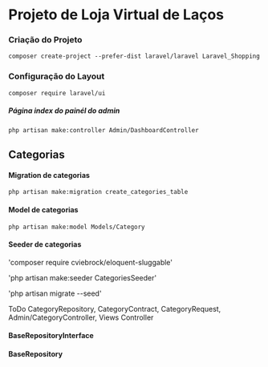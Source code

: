 # Projeto de Loja Virtual de Laços

### **Criação do Projeto**

`composer create-project --prefer-dist laravel/laravel Laravel_Shopping`

### **Configuração do Layout**

`composer require laravel/ui`

##### **Página index do painél do admin**

`php artisan make:controller Admin/DashboardController`

## Categorias

#### Migration de categorias

`php artisan make:migration create_categories_table`

#### Model de categorias

`php artisan make:model Models/Category`

#### Seeder de categorias

'composer require cviebrock/eloquent-sluggable'

'php artisan make:seeder CategoriesSeeder'

'php artisan migrate --seed'

ToDo CategoryRepository, CategoryContract, CategoryRequest, Admin/CategoryController, Views Controller

#### BaseRepositoryInterface

#### BaseRepository

